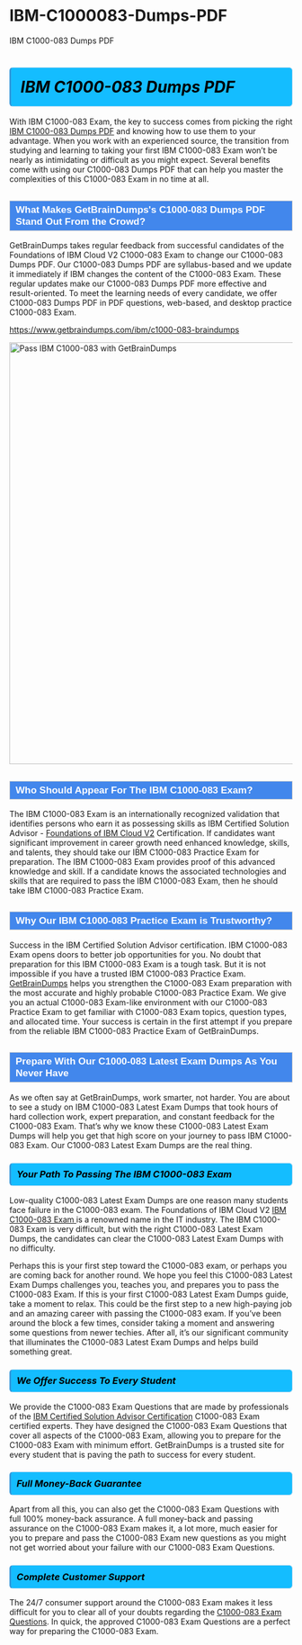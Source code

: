 # IBM-C1000083-Dumps-PDF
IBM C1000-083 Dumps PDF
<h1><strong><span style="display: block; color: #000000; background: #14BDFF; border: 0.5px solid #AED6F1; border-left: 3px solid #3498DB; padding: .6em; border-radius: 6px;">                     <em>IBM C1000-083 <span class="exam_variation">Dumps PDF</span> </em>                </span></strong>            </h1>                        <p>With IBM C1000-083 Exam, the key to success comes from picking the right <a href="https://www.getbraindumps.com/ibm/c1000-083-braindumps">IBM C1000-083 <span class="exam_variation">Dumps PDF</span></a> and             knowing how to use them to your advantage.             When you work with an experienced source, the transition from studying and learning to taking your first IBM C1000-083 Exam             won’t be nearly as intimidating or difficult as you might expect. Several benefits come with using our C1000-083 <span class="exam_variation">Dumps PDF</span> that can             help you master the complexities of this C1000-083 Exam in no time at all.</p>                        <h2 style="background: #4287ec; border: 1px solid #cccccc; padding: 5px 10px;">                <span style="color: #ffffff;">                    <span style="font-size: 11pt;">                        <span style="line-height: normal;">                            <span style="font-family: Calibri,sans-serif;">                                <strong>                                    <span style="font-size: 13.0pt;">What Makes GetBrainDumps's C1000-083 <span class="exam_variation">Dumps PDF</span> Stand Out From the Crowd?</span>                                </strong>                            </span>                        </span>                    </span>                </span>            </h2>                        <p>GetBrainDumps takes regular feedback from successful candidates of the Foundations of IBM Cloud V2 C1000-083 Exam to change             our C1000-083 <span class="exam_variation">Dumps PDF</span>. Our C1000-083 <span class="exam_variation">Dumps PDF</span> are syllabus-based and we update it immediately if IBM changes             the content of the C1000-083 Exam.             These regular updates make our C1000-083 <span class="exam_variation">Dumps PDF</span> more effective and result-oriented. To meet the learning needs of every candidate,             we offer C1000-083 <span class="exam_variation">Dumps PDF</span> in PDF questions, web-based, and desktop practice C1000-083 Exam.</p>                                    <p><a href="https://www.getbraindumps.com/ibm/c1000-083-braindumps">https://www.getbraindumps.com/ibm/c1000-083-braindumps</a></p>                        <p><a href="https://www.getbraindumps.com/"><img src="https://www.getbraindumps.com/images/get-updated-exam-questions-with-discount-getbraindumps.jpg" class="postImage" alt="Pass IBM C1000-083 with GetBrainDumps" width="750"></a></p>                                        <h2 style="background: #4287ec; border: 1px solid #cccccc; padding: 5px 10px;">                <span style="color: #ffffff;">                    <span style="font-size: 11pt;">                        <span style="line-height: normal;">                            <span style="font-family: Calibri,sans-serif;">                                <strong>                                    <span style="font-size: 13.0pt;">Who Should Appear For The IBM C1000-083 Exam?</span>                                </strong>                            </span>                        </span>                    </span>                </span>            </h2>                        <p>The IBM C1000-083 Exam is an internationally recognized validation that identifies persons who earn it as possessing skills as             IBM Certified Solution Advisor - <a href="https://www.getbraindumps.com/ibm/c1000-083-braindumps">Foundations of IBM Cloud V2</a> Certification. If candidates want significant improvement in             career growth need enhanced knowledge, skills, and talents, they should take our IBM C1000-083 <span class="exam_variation2">Practice Exam</span> for preparation.             The IBM C1000-083 Exam provides proof of this advanced knowledge and skill. If a candidate knows the associated technologies and skills             that are required to pass the IBM C1000-083 Exam, then he should take IBM C1000-083 <span class="exam_variation2">Practice Exam</span>.</p>                        <h2 style="background: #4287ec; border: 1px solid #cccccc; padding: 5px 10px;">                <span style="color: #ffffff;">                    <span style="font-size: 11pt;">                        <span style="line-height: normal;">                            <span style="font-family: Calibri,sans-serif;">                                <strong>                                    <span style="font-size: 13.0pt;">Why Our IBM C1000-083 <span class="exam_variation2">Practice Exam</span> is Trustworthy?</span>                                </strong>                            </span>                        </span>                    </span>                </span>            </h2>                        <p>Success in the IBM Certified Solution Advisor certification. IBM C1000-083 Exam opens doors to better job opportunities for you.             No doubt that preparation for this IBM C1000-083 Exam is a tough task. But it is not impossible if you have a trusted IBM C1000-083 <span class="exam_variation2">Practice Exam</span>.             <a href="https://www.getbraindumps.com/">GetBrainDumps</a> helps you strengthen the C1000-083 Exam preparation with the most accurate and highly probable C1000-083 <span class="exam_variation2">Practice Exam</span>. We give you an             actual C1000-083 Exam-like environment with our C1000-083 <span class="exam_variation2">Practice Exam</span> to get familiar with C1000-083 Exam topics, question types, and allocated time.             Your success is certain in the first attempt if you prepare from the reliable IBM C1000-083 <span class="exam_variation2">Practice Exam</span> of GetBrainDumps.</p>                        <h2 style="background: #4287ec; border: 1px solid #cccccc; padding: 5px 10px;">                <span style="color: #ffffff;">                    <span style="font-size: 11pt;">                        <span style="line-height: normal;">                            <span style="font-family: Calibri,sans-serif;">                                <strong>                                    <span style="font-size: 13.0pt;">Prepare With Our C1000-083 <span class="exam_variation3">Latest Exam Dumps</span> As You Never Have</span>                                </strong>                            </span>                        </span>                    </span>                </span>            </h2>                        <p>As we often say at GetBrainDumps, work smarter, not harder. You are about to see a study on IBM C1000-083 <span class="exam_variation3">Latest Exam Dumps</span> that took hours of hard collection work,             expert preparation, and constant feedback for the C1000-083 Exam. That’s why we know these C1000-083 <span class="exam_variation3">Latest Exam Dumps</span> will help you get that high score on your             journey to pass IBM C1000-083 Exam. Our C1000-083 <span class="exam_variation3">Latest Exam Dumps</span> are the real thing.</p>                        <h3>                <strong>                    <span style="display: block; color: #000000; background: #14BDFF; border: 0.5px solid #AED6F1; border-left: 3px solid #3498DB; padding: .6em; border-radius: 6px;">                        <em>Your Path To Passing The IBM C1000-083 Exam</em>                    </span>                </strong>            </h3>                        <p>Low-quality C1000-083 <span class="exam_variation3">Latest Exam Dumps</span> are one reason many students face failure in the C1000-083 exam. The Foundations of IBM Cloud V2 <a href="https://www.getbraindumps.com/ibm-braindumps.html">IBM C1000-083 Exam </a>             is a renowned name in the IT industry. The IBM C1000-083 Exam is very difficult, but with the right C1000-083 <span class="exam_variation3">Latest Exam Dumps</span>, the candidates can clear the             C1000-083 <span class="exam_variation3">Latest Exam Dumps</span> with no difficulty.</p>                        <p>Perhaps this is your first step toward the C1000-083 exam, or perhaps you are coming back for another round. We hope you feel this             C1000-083 <span class="exam_variation3">Latest Exam Dumps</span> challenges you,             teaches you, and prepares you to pass the C1000-083 Exam. If this is your first C1000-083 <span class="exam_variation3">Latest Exam Dumps</span> guide, take a moment to relax. This could be the first step to             a new high-paying job and an amazing career with passing the C1000-083 exam. If you’ve been around the block a few times, consider taking a moment and             answering some questions from newer techies. After all, it’s our significant community that illuminates the C1000-083 <span class="exam_variation3">Latest Exam Dumps</span> and helps build something great.</p>                        <h3>                <strong>                    <span style="display: block; color: #000000; background: #14BDFF; border: 0.5px solid #AED6F1; border-left: 3px solid #3498DB; padding: .6em; border-radius: 6px;">                        <em>We Offer Success To Every Student</em>                    </span>                </strong>            </h3>                        <p>We provide the C1000-083 <span class="exam_variation4">Exam Questions</span> that are made by professionals of the <a href="https://www.getbraindumps.com/ibm/ibm-certified-solution-advisor-braindumps.html">IBM Certified Solution Advisor Certification</a> C1000-083 Exam certified experts.             They have designed the C1000-083 <span class="exam_variation4">Exam Questions</span> that cover all aspects of the C1000-083 Exam, allowing you to prepare for the            C1000-083 Exam with minimum effort.             GetBrainDumps is a trusted site for every student that is paving the path to success for every student.</p>                        <h3>                <strong>                    <span style="display: block; color: #000000; background: #14BDFF; border: 0.5px solid #AED6F1; border-left: 3px solid #3498DB; padding: .6em; border-radius: 6px;">                        <em>Full Money-Back Guarantee</em>                    </span>                </strong>            </h3>                        <p>Apart from all this, you can also get the C1000-083 <span class="exam_variation4">Exam Questions</span> with full 100% money-back assurance. A full money-back and passing assurance on             the C1000-083 Exam makes it,             a lot more, much easier for you to prepare and pass the C1000-083 Exam new questions as you might             not get worried about your failure with our C1000-083 <span class="exam_variation4">Exam Questions</span>.</p>                                    <h3>                <strong>                    <span style="display: block; color: #000000; background: #14BDFF; border: 0.5px solid #AED6F1; border-left: 3px solid #3498DB; padding: .6em; border-radius: 6px;">                        <em>Complete Customer Support</em>                    </span>                </strong>            </h3>                        <p>The 24/7 consumer support around the C1000-083 Exam makes it less difficult for you to clear all of your doubts regarding the <a href="https://www.getbraindumps.com/ibm/c1000-083-braindumps">C1000-083 <span class="exam_variation4">Exam Questions</span></a>. In quick,             the approved C1000-083 <span class="exam_variation4">Exam Questions</span> are a perfect way for preparing the C1000-083 Exam.</p>                    
